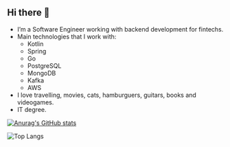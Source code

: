 ## Hi there 👋

- I’m a Software Engineer working with backend development for fintechs. 
- Main technologies that I work with:
  - Kotlin
  - Spring
  - Go
  - PostgreSQL
  - MongoDB
  - Kafka
  - AWS
- I love travelling, movies, cats, hamburguers, guitars, books and videogames.
- IT degree.

[![Anurag's GitHub stats](https://github-readme-stats.vercel.app/api?username=dannFerreira&show_icons=true&theme=dark)](https://github.com/dannFerreira/github-readme-stats)

![Top Langs](https://github-readme-stats.vercel.app/api/top-langs/?username=dannFerreira&layout=compact&theme=dark)
